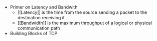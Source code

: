 - Primer on Latency and Bandwith
	- [[Latency]] is the time from the source sending a packet to the destination receiving it
	- [[Bandwidth]] is the maximum throughput of a logical or physical communication path
- Building Blocks of TCP